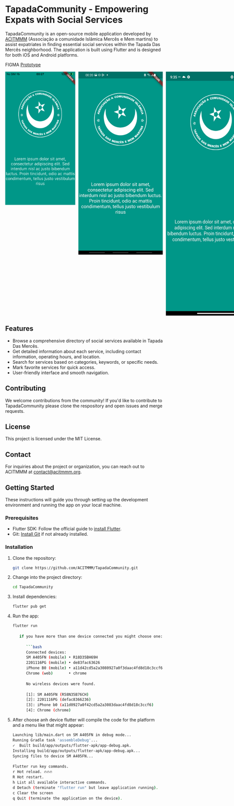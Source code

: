 # TapadaCommunity - Empowering Expats with Social Services

TapadaCommunity is an open-source mobile application developed by [ACITMMM](https://acitmmm.webnode.pt) (Associação a comunidade Islâmica Mercês e Mem martins) to assist expatriates in finding essential social services within the Tapada Das Mercês neighborhood. The application is built using Flutter and is designed for both iOS and Android platforms.

FIGMA [Prototype](https://www.figma.com/proto/4V4WZcLGmBjYyqKwImtfau/ACCITMMM?node-id=61-23&starting-point-node-id=1%3A2&mode=design&t=rfwTWkxFo4JGM9uG-1)
 
<div style="display: flex;">
   <img src="/screenshots/screenshot.png" alt="App Screenshots" width="224" height="426" style="flex: 1; margin-right: 10px;" >
   <img src="/screenshots/screenshot1.jpeg" alt="App Screenshots" width="270" height="585" style="flex: 1; margin-right: 10px;">
   <img src="/screenshots/screenshot2.jpeg" alt="App Screenshots" width="320" height="780" style="flex: 1; margin-right: 10px;">
</div>

## Features

- Browse a comprehensive directory of social services available in Tapada Das Mercês.
- Get detailed information about each service, including contact information, operating hours, and location.
- Search for services based on categories, keywords, or specific needs.
- Mark favorite services for quick access.
- User-friendly interface and smooth navigation.

## Contributing

We welcome contributions from the community! If you'd like to contribute to TapadaCommunity please clone the respository and open issues and merge requests.

## License

This project is licensed under the MIT License.

## Contact

For inquiries about the project or organization, you can reach out to ACITMMM at contact@acitmmm.org.

## Getting Started

These instructions will guide you through setting up the development environment and running the app on your local machine.

### Prerequisites

- Flutter SDK: Follow the official guide to [install Flutter](https://flutter.dev/docs/get-started/install).
- Git: [Install Git](https://git-scm.com/book/en/v2/Getting-Started-Installing-Git) if not already installed.

### Installation

1. Clone the repository:

   ```bash
   git clone https://github.com/ACITMMM/TapadaCommunity.git

2. Change into the project directory:
   ```bash
   cd TapadaCommunity
   
3. Install dependencies:
   ```bash
   flutter pub get
   
4. Run the app:
   ```bash
   flutter run

      if you have more than one device connected you might choose one:
      
         ```bash
         Connected devices:
         SM A405FN (mobile) • R18D35BH69H                              • android-arm64  • Android 11 (API 30)
         2201116PG (mobile) • de83fac63626                             • android-arm64  • Android 13 (API 33)
         iPhone B0 (mobile) • a11d42cd5a2a3080927a0f3daac4fd8d18c3ccf6 • ios            • iOS 15.7.8 19H364
         Chrome (web)       • chrome                                   • web-javascript • Google Chrome 116.0.5845.96
         
         No wireless devices were found.
         
         [1]: SM A405FN (R58N35B76CH)
         [2]: 2201116PG (defac8366236)
         [3]: iPhone b0 (a11d0927a0f42cd5a2a3083daac4fd8d18c3ccf6)
         [4]: Chrome (chrome)

5. After choose anh device flutter will compile the code for the platform and a menu like that might appear:

   ```bash
   Launching lib/main.dart on SM A405FN in debug mode...
   Running Gradle task 'assembleDebug'...                                146.9s
   ✓  Built build/app/outputs/flutter-apk/app-debug.apk.
   Installing build/app/outputs/flutter-apk/app-debug.apk...          18.4s
   Syncing files to device SM A405FN...                                4.2s
   
   Flutter run key commands.
   r Hot reload. 🔥🔥🔥
   R Hot restart.
   h List all available interactive commands.
   d Detach (terminate "flutter run" but leave application running).
   c Clear the screen
   q Quit (terminate the application on the device).

